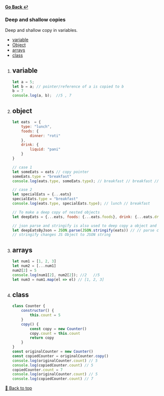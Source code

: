 #### [Go Back ↩](../README.md) 
<!-- [Table of Contents](#javascript---basics) -->

<h3 align="left">Deep and shallow copies</h3>

<!-- [Deep and shallow copies](#deep-and-shallow-copies) -->

Deep and shallow copy in variables.
- [variable](#variable)
- [Object](#object)
- [arrays](#arrays)
- [class](#class)

1. ## variable

    ```javascript
    let a = 5;
    let b = a; // pointer/reference of a is copied to b
    b = 7
    console.log(a, b);  //5 , 7
    ```
2. ## object

    ```javascript
    let eats  = {
        type: "lunch",
        foods: {
            dinner: "roti"
        },
        drink: {
            liquid: "pani"
        }
    }

    // case 1
    let someEats = eats // copy pointer
    someEats.type = "breakfast"
    console.log(eats.type, someEats.type); // breakfast // breakfast // this is shallow copy

    // case 2
    let specialEats = {...eats}
    specialEats.type = "breakfast"
    console.log(eats.type, specialEats.type); // lunch // breakfast

    // To make a deep copy of nested objects
    let deepEats = {...eats, foods: {...eats.foods}, drink: {...eats.drink}} // this will replace certain objects

    // json parse and stringify is also used to deep copy a object and its nested elements. 
    let deepEatsByJson = JSON.parse(JSON.stringify(eats)) // // parse changes JSON string to JS Object
    // stringify changes JS Object to JSON string
    ```
3. ## arrays

    ```javascript
    let num1 = [1, 2, 3]
    let num2 = [...num1]
    num2[2] = 5
    console.log(num1[2], num2[2]); //2   //5 
    let num3 = num1.map(el => el) // [1, 2, 3]
    ```

3. ## class

    ```javascript
    class Counter {
        constructor() {
            this.count = 5
        }
        copy() {
            const copy = new Counter()
            copy.count = this.count
            return copy
        }
    }
    const originalCounter = new Counter()
    const copiedCounter = originalCounter.copy()
    console.log(originalCounter.count) // 5
    console.log(copiedCounter.count) // 5
    copiedCounter.count = 7
    console.log(originalCounter.count) // 5
    console.log(copiedCounter.count) // 7
    ```


<!-- #### [Go Top ⬆️](#javascript---basics)
#### [Go Top ⬆️](#deep-and-shallow-copies) -->

[🔼 Back to top](#deep-and-shallow-copies)